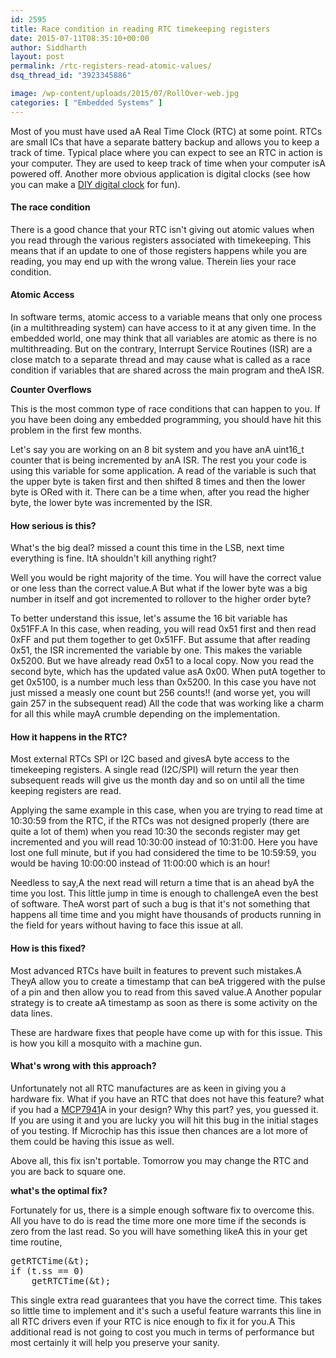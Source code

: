 ```yaml
---
id: 2595
title: Race condition in reading RTC timekeeping registers
date: 2015-07-11T08:35:10+00:00
author: Siddharth
layout: post
permalink: /rtc-registers-read-atomic-values/
dsq_thread_id: "3923345886"

image: /wp-content/uploads/2015/07/RollOver-web.jpg
categories: [ "Embedded Systems" ]
---
```


Most of you must have used aA Real Time Clock (RTC) at some point. RTCs are small ICs that have a separate battery backup and allows you to keep a track of time. Typical place where you can expect to see an RTC in action is your computer. They are used to keep track of time when your computer isA powered off. Another more obvious application is digital clocks (see how you can make a [DIY digital clock](http://embedjournal.com/make-a-digital-clock/) for fun).

#### The race condition

There is a good chance that your RTC isn't giving out atomic values when you read through the various registers associated with timekeeping. This means that if an update to one of those registers happens while you are reading, you may end up with the wrong value. Therein lies your race condition.

#### Atomic Access

In software terms, atomic access to a variable means that only one process (in a multithreading system) can have access to it at any given time. In the embedded world, one may think that all variables are atomic as there is no multithreading. But on the contrary, Interrupt Service Routines (ISR) are a close match to a separate thread and may cause what is called as a race condition if variables that are shared across the main program and theA ISR.

**Counter Overflows**

This is the most common type of race conditions that can happen to you. If you have been doing any embedded programming, you should have hit this problem in the first few months.

Let's say you are working on an 8 bit system and you have anA uint16_t counter that is being incremented by anA ISR. The rest you your code is using this variable for some application. A read of the variable is such that the upper byte is taken first and then shifted 8 times and then the lower byte is ORed with it. There can be a time when, after you read the higher byte, the lower byte was incremented by the ISR.

#### How serious is this?

What's the big deal? missed a count this time in the LSB, next time everything is fine. ItA shouldn't kill anything right?

Well you would be right majority of the time. You will have the correct value or one less than the correct value.A But what if the lower byte was a big number in itself and got incremented to rollover to the higher order byte?

To better understand this issue, let's assume the 16 bit variable has 0x51FF.A In this case, when reading, you will read 0x51 first and then read 0xFF and put them together to get 0x51FF. But assume that after reading 0x51, the ISR incremented the variable by one. This makes the variable 0x5200. But we have already read 0x51 to a local copy. Now you read the second byte, which has the updated value asA 0x00. When putA together to get 0x5100, is a number much less than 0x5200. In this case you have not just missed a measly one count but 256 counts!! (and worse yet, you will gain 257 in the subsequent read) All the code that was working like a charm for all this while mayA crumble depending on the implementation.

#### How it happens in the RTC?

Most external RTCs SPI or I2C based and givesA byte access to the timekeeping registers. A single read (I2C/SPI) will return the year then subsequent reads will give us the month day and so on until all the time keeping registers are read.

Applying the same example in this case, when you are trying to read time at 10:30:59 from the RTC, if the RTCs was not designed properly (there are quite a lot of them) when you read 10:30 the seconds register may get incremented and you will read 10:30:00 instead of 10:31:00. Here you have lost one full minute, but if you had considered the time to be 10:59:59, you would be having 10:00:00 instead of 11:00:00 which is an hour!

Needless to say,A the next read will return a time that is an ahead byA the time you lost. This little jump in time is enough to challengeA even the best of software. TheA worst part of such a bug is that it's not something that happens all time time and you might have thousands of products running in the field for years without having to face this issue at all.

#### How is this fixed?

Most advanced RTCs have built in features to prevent such mistakes.A TheyA allow you to create a timestamp that can beA triggered with the pulse of a pin and then allow you to read from this saved value.A Another popular strategy is to create aA timestamp as soon as there is some activity on the data lines.

These are hardware fixes that people have come up with for this issue. This is how you kill a mosquito with a machine gun.

#### What's wrong with this approach?

Unfortunately not all RTC manufactures are as keen in giving you a hardware fix. What if you have an RTC that does not have this feature? what if you had a <a href="http://ww1.microchip.com/downloads/en/DeviceDoc/20002266F.pdf" target="_blank">MCP7941</a>A in your design? Why this part? yes, you guessed it. If you are using it and you are lucky you will hit this bug in the initial stages of you testing. If Microchip has this issue then chances are a lot more of them could be having this issue as well.

Above all, this fix isn't portable. Tomorrow you may change the RTC and you are back to square one.

**what's the optimal fix?**

Fortunately for us, there is a simple enough software fix to overcome this. All you have to do is read the time more one more time if the seconds is zero from the last read. So you will have something likeA this in your get time routine,

<pre class="lang:c decode:true">getRTCTime(&t);
if (t.ss == 0)
    getRTCTime(&t);</pre>

This single extra read guarantees that you have the correct time. This takes so little time to implement and it's such a useful feature warrants this line in all RTC drivers even if your RTC is nice enough to fix it for you.A This additional read is not going to cost you much in terms of performance but most certainly it will help you preserve your sanity.